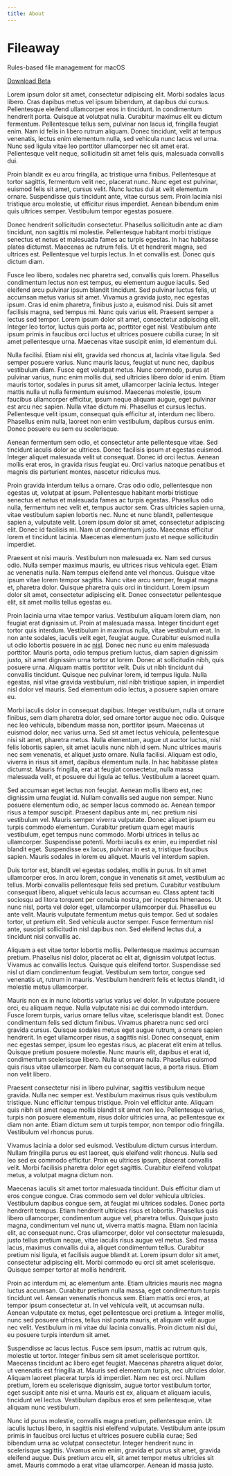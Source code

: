 ```yaml
---
title: About
---
```


# Fileaway

<p class="tagline">Rules-based file management for macOS</p>

<div class="download">
    <div class="button">
        <a href="https://github.com/jbmorley/fileaway/releases">Download Beta</a>
    </div>
</div>

Lorem ipsum dolor sit amet, consectetur adipiscing elit. Morbi sodales lacus libero. Cras dapibus metus vel ipsum bibendum, at dapibus dui cursus. Pellentesque eleifend ullamcorper eros in tincidunt. In condimentum hendrerit porta. Quisque at volutpat nulla. Curabitur maximus elit eu dictum fermentum. Pellentesque tellus sem, pulvinar non lacus id, fringilla feugiat enim. Nam id felis in libero rutrum aliquam. Donec tincidunt, velit at tempus venenatis, lectus enim elementum nulla, sed vehicula nunc lacus vel urna. Nunc sed ligula vitae leo porttitor ullamcorper nec sit amet erat. Pellentesque velit neque, sollicitudin sit amet felis quis, malesuada convallis dui.

Proin blandit ex eu arcu fringilla, ac tristique urna finibus. Pellentesque at tortor sagittis, fermentum velit nec, placerat nunc. Nunc eget est pulvinar, euismod felis sit amet, cursus velit. Nunc luctus dui at velit elementum ornare. Suspendisse quis tincidunt ante, vitae cursus sem. Proin lacinia nisi tristique arcu molestie, ut efficitur risus imperdiet. Aenean bibendum enim quis ultrices semper. Vestibulum tempor egestas posuere.

Donec hendrerit sollicitudin consectetur. Phasellus sollicitudin ante ac diam tincidunt, non sagittis mi molestie. Pellentesque habitant morbi tristique senectus et netus et malesuada fames ac turpis egestas. In hac habitasse platea dictumst. Maecenas ac rutrum felis. Ut et hendrerit magna, sed ultrices est. Pellentesque vel turpis lectus. In et convallis est. Donec quis dictum diam.

Fusce leo libero, sodales nec pharetra sed, convallis quis lorem. Phasellus condimentum lectus non est tempus, eu elementum augue iaculis. Sed eleifend arcu pulvinar ipsum blandit tincidunt. Sed pulvinar luctus felis, ut accumsan metus varius sit amet. Vivamus a gravida justo, nec egestas ipsum. Cras id enim pharetra, finibus justo a, euismod nisi. Duis sit amet facilisis magna, sed tempus mi. Nunc quis varius elit. Praesent semper a lectus sed tempor. Lorem ipsum dolor sit amet, consectetur adipiscing elit. Integer leo tortor, luctus quis porta ac, porttitor eget nisl. Vestibulum ante ipsum primis in faucibus orci luctus et ultrices posuere cubilia curae; In sit amet pellentesque urna. Maecenas vitae suscipit enim, id elementum dui.

Nulla facilisi. Etiam nisi elit, gravida sed rhoncus at, lacinia vitae ligula. Sed semper posuere varius. Nunc mauris lacus, feugiat ut nunc nec, dapibus vestibulum diam. Fusce eget volutpat metus. Nunc commodo, purus at pulvinar varius, nunc enim mollis dui, sed ultricies libero dolor id enim. Etiam mauris tortor, sodales in purus sit amet, ullamcorper lacinia lectus. Integer mattis nulla ut nulla fermentum euismod. Maecenas molestie, ipsum faucibus ullamcorper efficitur, ipsum neque aliquam augue, eget pulvinar est arcu nec sapien. Nulla vitae dictum mi. Phasellus et cursus lectus. Pellentesque velit ipsum, consequat quis efficitur at, interdum nec libero. Phasellus enim nulla, laoreet non enim vestibulum, dapibus cursus enim. Donec posuere eu sem eu scelerisque.

Aenean fermentum sem odio, et consectetur ante pellentesque vitae. Sed tincidunt iaculis dolor ac ultrices. Donec facilisis ipsum at egestas euismod. Integer aliquet malesuada velit ut consequat. Donec id orci lectus. Aenean mollis erat eros, in gravida risus feugiat eu. Orci varius natoque penatibus et magnis dis parturient montes, nascetur ridiculus mus.

Proin gravida interdum tellus a ornare. Cras odio odio, pellentesque non egestas ut, volutpat at ipsum. Pellentesque habitant morbi tristique senectus et netus et malesuada fames ac turpis egestas. Phasellus odio nulla, fermentum nec velit et, tempus auctor sem. Cras ultricies sapien urna, vitae vestibulum sapien lobortis nec. Nunc et nunc blandit, pellentesque sapien a, vulputate velit. Lorem ipsum dolor sit amet, consectetur adipiscing elit. Donec id facilisis mi. Nam ut condimentum justo. Maecenas efficitur lorem et tincidunt lacinia. Maecenas elementum justo et neque sollicitudin imperdiet.

Praesent et nisi mauris. Vestibulum non malesuada ex. Nam sed cursus odio. Nulla semper maximus mauris, eu ultrices risus vehicula eget. Etiam ac venenatis nulla. Nam tempus eleifend ante vel rhoncus. Quisque vitae ipsum vitae lorem tempor sagittis. Nunc vitae arcu semper, feugiat magna et, pharetra dolor. Quisque pharetra quis orci in tincidunt. Lorem ipsum dolor sit amet, consectetur adipiscing elit. Donec consectetur pellentesque elit, sit amet mollis tellus egestas eu.

Proin lacinia urna vitae tempor varius. Vestibulum aliquam lorem diam, non feugiat erat dignissim ut. Proin at malesuada massa. Integer tincidunt eget tortor quis interdum. Vestibulum in maximus nulla, vitae vestibulum erat. In non ante sodales, iaculis velit eget, feugiat augue. Curabitur euismod nulla ut odio lobortis posuere in ac [nisl](link). Donec nec nunc eu enim malesuada porttitor. Mauris porta, odio tempus pretium luctus, diam sapien dignissim justo, sit amet dignissim urna tortor ut lorem. Donec at sollicitudin nibh, quis posuere urna. Aliquam mattis porttitor velit. Duis ut nibh tincidunt dui convallis tincidunt. Quisque nec pulvinar lorem, id tempus ligula. Nulla egestas, nisl vitae gravida vestibulum, nisl nibh tristique sapien, in imperdiet nisl dolor vel mauris. Sed elementum odio lectus, a posuere sapien ornare eu.

Morbi iaculis dolor in consequat dapibus. Integer vestibulum, nulla ut ornare finibus, sem diam pharetra dolor, sed ornare tortor augue nec odio. Quisque nec leo vehicula, bibendum massa non, porttitor ipsum. Maecenas ut euismod dolor, nec varius urna. Sed sit amet lectus vehicula, pellentesque nisi sit amet, pharetra metus. Nulla elementum, augue ut auctor luctus, nisl felis lobortis sapien, sit amet iaculis nunc nibh id sem. Nunc ultrices mauris nec sem venenatis, et aliquet justo ornare. Nulla facilisi. Aliquam est odio, viverra in risus sit amet, dapibus elementum nulla. In hac habitasse platea dictumst. Mauris fringilla, erat at feugiat consectetur, nulla massa malesuada velit, et posuere dui ligula ac tellus. Vestibulum a laoreet quam.

Sed accumsan eget lectus non feugiat. Aenean mollis libero est, nec dignissim urna feugiat id. Nullam convallis sed augue non semper. Nunc posuere elementum odio, ac semper lacus commodo ac. Aenean tempor risus a tempor suscipit. Praesent dapibus ante mi, nec pretium nisi vestibulum vel. Mauris semper viverra vulputate. Donec aliquet ipsum eu turpis commodo elementum. Curabitur pretium quam eget mauris vestibulum, eget tempus nunc commodo. Morbi ultrices in tellus ac ullamcorper. Suspendisse potenti. Morbi iaculis ex enim, eu imperdiet nisl blandit eget. Suspendisse ex lacus, pulvinar in est a, tristique faucibus sapien. Mauris sodales in lorem eu aliquet. Mauris vel interdum sapien.

Duis tortor est, blandit vel egestas sodales, mollis in purus. In sit amet ullamcorper eros. In arcu lorem, congue in venenatis sit amet, vestibulum ac tellus. Morbi convallis pellentesque felis sed pretium. Curabitur vestibulum consequat libero, aliquet vehicula lacus accumsan eu. Class aptent taciti sociosqu ad litora torquent per conubia nostra, per inceptos himenaeos. Ut nunc nisl, porta vel dolor eget, ullamcorper ullamcorper dui. Phasellus eu ante velit. Mauris vulputate fermentum metus quis tempor. Sed ut sodales tortor, ut pretium elit. Sed vehicula auctor semper. Fusce fermentum nisl ante, suscipit sollicitudin nisl dapibus non. Sed eleifend lectus dui, a tincidunt nisi convallis ac.

Aliquam a est vitae tortor lobortis mollis. Pellentesque maximus accumsan pretium. Phasellus nisl dolor, placerat ac elit at, dignissim volutpat lectus. Vivamus ac convallis lectus. Quisque quis eleifend tortor. Suspendisse sed nisl ut diam condimentum feugiat. Vestibulum sem tortor, congue sed venenatis ut, rutrum in mauris. Vestibulum hendrerit felis et lectus blandit, id molestie metus ullamcorper.

Mauris non ex in nunc lobortis varius varius vel dolor. In vulputate posuere orci, eu aliquam neque. Nulla vulputate nisi ac dui commodo interdum. Fusce lorem turpis, varius ornare tellus vitae, scelerisque blandit est. Donec condimentum felis sed dictum finibus. Vivamus pharetra nunc sed orci gravida cursus. Quisque sodales metus eget augue rutrum, a ornare sapien hendrerit. In eget ullamcorper risus, a sagittis nisl. Donec consequat, enim nec egestas semper, ipsum leo egestas risus, ac placerat elit enim at tellus. Quisque pretium posuere molestie. Nunc mauris elit, dapibus et erat id, condimentum scelerisque libero. Nulla ut ornare nulla. Phasellus euismod quis risus vitae ullamcorper. Nam eu consequat lacus, a porta risus. Etiam non velit libero.

Praesent consectetur nisi in libero pulvinar, sagittis vestibulum neque gravida. Nulla nec semper est. Vestibulum maximus risus quis vestibulum tristique. Nunc efficitur tempus tristique. Proin vel efficitur ante. Aliquam quis nibh sit amet neque mollis blandit sit amet non leo. Pellentesque varius, turpis non posuere elementum, risus dolor ultricies urna, ac pellentesque ex diam non ante. Etiam dictum sem ut turpis tempor, non tempor odio fringilla. Vestibulum vel rhoncus purus.

Vivamus lacinia a dolor sed euismod. Vestibulum dictum cursus interdum. Nullam fringilla purus eu est laoreet, quis eleifend velit rhoncus. Nulla sed leo sed ex commodo efficitur. Proin eu ultrices ipsum, placerat convallis velit. Morbi facilisis pharetra dolor eget sagittis. Curabitur eleifend volutpat metus, a volutpat magna dictum non.

Maecenas iaculis sit amet tortor malesuada tincidunt. Duis efficitur diam ut eros congue congue. Cras commodo sem vel dolor vehicula ultricies. Vestibulum dapibus congue sem, at feugiat mi ultrices sodales. Donec porta hendrerit tempus. Etiam hendrerit ultricies risus et lobortis. Phasellus quis libero ullamcorper, condimentum augue vel, pharetra tellus. Quisque justo magna, condimentum vel nunc ut, viverra mattis magna. Etiam non lacinia elit, ac consequat nunc. Cras ullamcorper, dolor vel consectetur malesuada, justo tellus pretium neque, vitae iaculis risus augue vel metus. Sed massa lacus, maximus convallis dui a, aliquet condimentum tellus. Curabitur pretium nisi ligula, et facilisis augue blandit at. Lorem ipsum dolor sit amet, consectetur adipiscing elit. Morbi commodo eu orci sit amet scelerisque. Quisque semper tortor at mollis hendrerit.

Proin ac interdum mi, ac elementum ante. Etiam ultricies mauris nec magna luctus accumsan. Curabitur pretium nulla massa, eget condimentum turpis tincidunt vel. Aenean venenatis rhoncus sem. Etiam mattis orci eros, at tempor ipsum consectetur at. In vel vehicula velit, ut accumsan nulla. Aenean vulputate ex metus, eget pellentesque orci pretium a. Integer mollis, nunc sed posuere ultrices, tellus nisl porta mauris, et aliquam velit augue nec velit. Vestibulum in mi vitae dui lacinia convallis. Proin dictum nisl dui, eu posuere turpis interdum sit amet.

Suspendisse ac lacus lectus. Fusce sem ipsum, mattis ac rutrum quis, molestie ut tortor. Integer finibus sem sit amet scelerisque porttitor. Maecenas tincidunt ac libero eget feugiat. Maecenas pharetra aliquet dolor, ut venenatis est fringilla at. Mauris sed elementum turpis, nec ultricies dolor. Aliquam laoreet placerat turpis id imperdiet. Nam nec est orci. Nullam pretium, lorem eu scelerisque dignissim, augue tortor vestibulum tortor, eget suscipit ante nisi et urna. Mauris est ex, aliquam et aliquam iaculis, tincidunt vel lectus. Vestibulum dapibus eros et sem pellentesque, vitae aliquam nunc vestibulum.

Nunc id purus molestie, convallis magna pretium, pellentesque enim. Ut iaculis luctus libero, in sagittis nisi eleifend vulputate. Vestibulum ante ipsum primis in faucibus orci luctus et ultrices posuere cubilia curae; Sed bibendum urna ac volutpat consectetur. Integer hendrerit nunc in scelerisque sagittis. Vivamus enim enim, gravida et purus sit amet, gravida eleifend augue. Duis pretium arcu elit, sit amet tempor metus ultricies sit amet. Mauris commodo a erat vitae ullamcorper. Aenean id massa justo.
